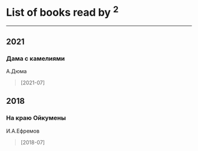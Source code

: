 # List of books read by <sup>2</sup>
---

## 2021

### Дама с камелиями
А.Дюма
> [2021-07] 



## 2018

### На краю Ойкумены
И.А.Ефремов
> [2018-07] 



